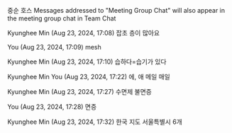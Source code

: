 중순
호스
Messages addressed to "Meeting Group Chat" will also appear in the meeting group chat in Team Chat
 
Kyunghee Min (Aug 23, 2024, 17:08)
잡초
층이 많아요
 
You (Aug 23, 2024, 17:09)
mesh
 
Kyunghee Min (Aug 23, 2024, 17:10)
습하다=습기가 있다
 
Kyunghee Min
You (Aug 23, 2024, 17:22)
에, 애
메일
매일
 
Kyunghee Min (Aug 23, 2024, 17:27)
수면제
불면증
 
You (Aug 23, 2024, 17:28)
면증
 
Kyunghee Min (Aug 23, 2024, 17:32)
한국 지도
서울특별시
6개 